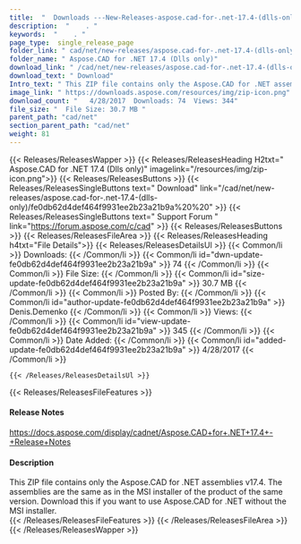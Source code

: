 ```yaml
---
title:  "  Downloads ---New-Releases-aspose.cad-for-.net-17.4-(dlls-only) . " 
description:  "    . " 
keywords:  "    . " 
page_type:  single_release_page
folder_link: " cad/net/new-releases/aspose.cad-for-.net-17.4-(dlls-only)/"
folder_name: " Aspose.CAD for .NET 17.4 (Dlls only)"
download_link: " /cad/net/new-releases/aspose.cad-for-.net-17.4-(dlls-only)/fe0db62d4def464f9931ee2b23a21b9a"
download_text: " Download"
Intro_text: " This ZIP file contains only the Aspose.CAD for .NET assemblies v17.4. The assemb..."
image_link: " https://downloads.aspose.com/resources/img/zip-icon.png"
download_count: "   4/28/2017  Downloads: 74  Views: 344"
file_size: "  File Size: 30.7 MB "
parent_path: "cad/net"
section_parent_path: "cad/net"
weight: 81 
---
```


{{< Releases/ReleasesWapper >}}
  {{< Releases/ReleasesHeading H2txt=" Aspose.CAD for .NET 17.4 (Dlls only)" imagelink="/resources/img/zip-icon.png">}}
  {{< Releases/ReleasesButtons >}}
    {{< Releases/ReleasesSingleButtons text=" Download" link="/cad/net/new-releases/aspose.cad-for-.net-17.4-(dlls-only)/fe0db62d4def464f9931ee2b23a21b9a%20%20" >}}
    {{< Releases/ReleasesSingleButtons text=" Support Forum " link="https://forum.aspose.com/c/cad" >}}
  {{< Releases/ReleasesButtons >}}
  {{< Releases/ReleasesFileArea >}}
    {{< Releases/ReleasesHeading h4txt="File Details">}}
    {{< Releases/ReleasesDetailsUl >}}
            {{< Common/li  >}} Downloads: {{< /Common/li >}} 
      {{< Common/li id="dwn-update-fe0db62d4def464f9931ee2b23a21b9a" >}} 74 {{< /Common/li >}} 
      {{< Common/li  >}} File Size: {{< /Common/li >}} 
      {{< Common/li id="size-update-fe0db62d4def464f9931ee2b23a21b9a" >}} 30.7 MB {{< /Common/li >}} 
      {{< Common/li  >}} Posted By: {{< /Common/li >}} 
      {{< Common/li id="author-update-fe0db62d4def464f9931ee2b23a21b9a" >}} Denis.Demenko {{< /Common/li >}} 
      {{< Common/li  >}} Views: {{< /Common/li >}} 
      {{< Common/li id="view-update-fe0db62d4def464f9931ee2b23a21b9a" >}} 345 {{< /Common/li >}} 
      {{< Common/li  >}} Date Added: {{< /Common/li >}} 
      {{< Common/li id="added-update-fe0db62d4def464f9931ee2b23a21b9a" >}} 4/28/2017 {{< /Common/li >}} 

    {{< /Releases/ReleasesDetailsUl >}}

  {{< Releases/ReleasesFileFeatures >}}
      <h4>Release Notes</h4><div><a href="https://docs.aspose.com/display/cadnet/Aspose.CAD+for+.NET+17.4+-+Release+Notes">https://docs.aspose.com/display/cadnet/Aspose.CAD+for+.NET+17.4+-+Release+Notes</a></div><h4>Description</h4><div class="HTMLDescription">This ZIP file contains only the Aspose.CAD for .NET assemblies v17.4. The assemblies are the same as in the MSI installer of the product of the same version. Download this if you want to use Aspose.CAD for .NET without the MSI installer.</div>
  {{< /Releases/ReleasesFileFeatures >}}
 {{< /Releases/ReleasesFileArea >}}
{{< /Releases/ReleasesWapper >}}


